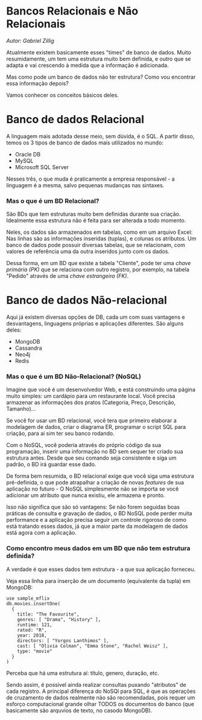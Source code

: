 # Bancos Relacionais e Não Relacionais

*Autor: Gabriel Zillig*

Atualmente existem basicamente esses "times" de banco de dados. Muito resumidamente, um tem uma estrutura muito bem definida, e outro que se adapta e vai crescendo à medida que a informação é adicionada.

Mas como pode um banco de dados não ter estrutura? Como vou encontrar essa informação depois?

Vamos conhecer os conceitos básicos deles.

<h1>Banco de dados Relacional</h1>
A linguagem mais adotada desse meio, sem dúvida, é o SQL.
A partir disso, temos os 3 tipos de banco de dados mais utilizados no mundo:

* Oracle DB
* MySQL
* Microsoft SQL Server

Nesses três, o que muda é praticamente a empresa responsável - a linguagem é a mesma, salvo pequenas mudanças nas sintaxes.

<h3>Mas o que é um BD Relacional?</h3>
São BDs que tem estruturas muito bem definidas durante sua criação. Idealmente essa estrutura não é feita para ser alterada a todo momento.

Neles, os dados são armazenados em tabelas, como em um arquivo Excel: Nas linhas são as informações inseridas (tuplas), e colunas os atributos. Um banco de dados pode possuir diversas tabelas, que se relacionam, com valores de referência uma da outra inseridos junto com os dados.

Dessa forma, em um BD que existe a tabela "Cliente", pode ter uma *chave primária (PK)* que se relaciona com outro registro, por exemplo, na tabela "Pedido" através de uma *chave estrangeira (FK)*.

<h1>Banco de dados Não-relacional</h1>
Aqui já existem diversas opções de DB, cada um com suas vantagens e desvantagens, linguagens próprias e aplicações diferentes. São alguns deles:

* MongoDB
* Cassandra
* Neo4j
* Redis

<h3>Mas o que é um BD Não-Relacional? (NoSQL)</h3>

Imagine que você é um desenvolvedor Web, e está construindo uma página muito simples: um cardápio para um restaurante local.
Você precisa armazenar as informações dos pratos (Categoria, Preço, Descrição, Tamanho)...

Se você for usar um BD relacional, você tera que primeiro elaborar a modelagem de dados, criar o diagrama ER, programar o script SQL para criação, para aí sim ter seu banco rodando.

Com o NoSQL, você poderia através do próprio código da sua programação, inserir uma informação no BD sem sequer ter criado sua estrutura antes. Desde que seu comando seja consistente e siga um padrão, o BD irá guardar esse dado.

De forma bem resumida, o BD relacional exige que você siga uma estrutura pré-definida, o que pode atrapalhar a criação de novas *features* de sua aplicação no futuro - O NoSQL simplesmente não se importa se você adicionar um atributo que nunca existiu, ele armazena e pronto.

Isso não significa que são só vantagens: Se não forem seguidas boas práticas de consulta e gravação de dados, o BD NoSQL pode perder muita performance e a aplicação precisa seguir um controle rigoroso de como está tratando esses dados, já que a maior parte da modelagem de dados está agora com a aplicação.

<h3>Como encontro meus dados em um BD que não tem estrutura definida?</h3>

A verdade é que esses dados tem estrutura - a que sua aplicação forneceu.

Veja essa linha para inserção de um documento (equivalente da tupla) em MongoDB:

```
use sample_mflix
db.movies.insertOne(
  {
    title: "The Favourite",
    genres: [ "Drama", "History" ],
    runtime: 121,
    rated: "R",
    year: 2018,
    directors: [ "Yorgos Lanthimos" ],
    cast: [ "Olivia Colman", "Emma Stone", "Rachel Weisz" ],
    type: "movie"
  }
)

```

Perceba que há uma estrutura aí: título, genero, duração, etc.

Sendo assim, é possivel ainda realizar consultas puxando "atributos" de cada registro. A principal diferença do NoSQl para SQL, é que as operações de cruzamento de dados realmente não são recomendadas, pois requer um esforço computacional grande olhar TODOS os documentos do banco (que basicamente são arquvios de texto, no casodo MongoDB).
